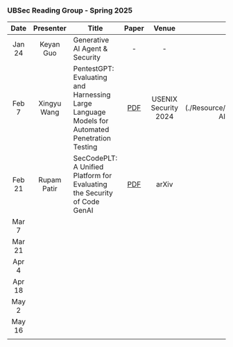 ### UBSec Reading Group - Spring 2025

|Date|Presenter|Title|Paper|Venue|Slide|
|:-:|:-:|-|:-:|:-:|:-:|
|Jan 24|Keyan Guo|Generative AI Agent & Security|-|-|[PPT](./Resource/Spring2025/Generative%20AI%20Agents.pptx)|
|Feb 7|Xingyu Wang|PentestGPT: Evaluating and Harnessing Large Language Models for Automated Penetration Testing|[PDF](https://www.usenix.org/system/files/usenixsecurity24-deng.pdf)|USENIX Security 2024|[PPT](./Resource/Spring2025/Generative AI Agents.pptx)|
|Feb 21| Rupam Patir | SecCodePLT: A Unified Platform for Evaluating the Security of Code GenAI | [PDF](https://arxiv.org/pdf/2410.11096) | arXiv | |
|Mar 7| | | | | |
|Mar 21| | | | | |
|Apr 4| | | | | |
|Apr 18| | | | | |
|May 2| | | | | |
|May 16| | | | | |
| | | | | | |
